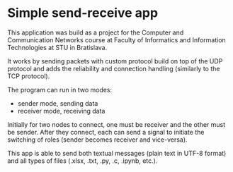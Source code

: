 # Simple send-receive app

This application was build as a project for the Computer and Communication Networks course at Faculty of Informatics and Information Technologies at STU in Bratislava.

It works by sending packets with custom protocol build on top of the UDP protocol and adds the reliability and connection handling (similarly to the TCP protocol).

The program can run in two modes:
* sender mode, sending data
* receiver mode, receiving data

Initially for two nodes to connect, one must be receiver and the other must be sender. After they connect, each can send a signal to initiate the switching of roles (sender becomes receiver and vice-versa).

This app is able to send both textual messages (plain text in UTF-8 format) and all types of files (.xlsx, .txt, .py, .c, .ipynb, etc.).